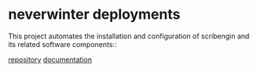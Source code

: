 # neverwinter deployments

This project automates the installation and configuration of scribengin and its related software components::

[repository](https://bitbucket.org/nventdata/neverwinterdp-deployments)
[documentation](https://bitbucket.org/nventdata/neverwinterdp-deployments/wiki/Home)